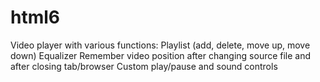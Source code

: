 # html6
Video player with various functions:
Playlist (add, delete, move up, move down)
Equalizer
Remember video position after changing source file and after closing tab/browser
Custom play/pause and sound controls
